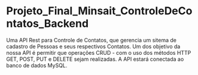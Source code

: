 # Projeto_Final_Minsait_ControleDeContatos_Backend
Uma API Rest para Controle de Contatos, que gerencia um sitema de cadastro de Pessoas e seus respectivos Contatos. Um dos objetivo da nossa API  é permitir que operações CRUD - com o uso dos métodos HTTP GET, POST, PUT e DELETE sejam realizadas. A API estará conectada ao banco de dados MySQL.
